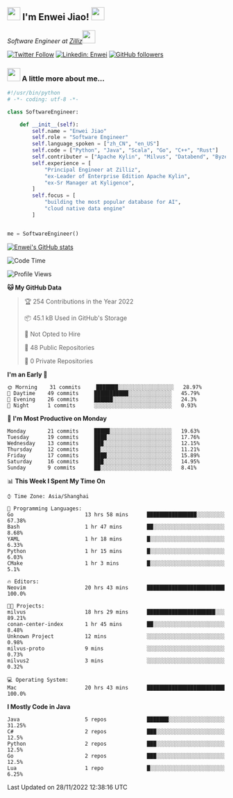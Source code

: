 <h2><img src="https://emojis.slackmojis.com/emojis/images/1531849430/4246/blob-sunglasses.gif?1531849430" width="30"/> I'm  Enwei Jiao! <img src="https://media.giphy.com/media/juBt25nT1KGys/giphy.gif" width=30> </h2>
<!-- <img align='right' src="https://media.giphy.com/media/M9gbBd9nbDrOTu1Mqx/giphy.gif" width="230"> -->
<p><em>Software Engineer at <a href="https://zilliz.com/">Zilliz</a><img src="https://media.giphy.com/media/WUlplcMpOCEmTGBtBW/giphy.gif" width="30"></em></p>

[![Twitter Follow](https://img.shields.io/twitter/follow/misteranmol?label=Follow)](https://twitter.com/intent/follow?screen_name=EnweiJiao)
[![Linkedin: Enwei](https://img.shields.io/badge/-enwei-blue?style=&logo=Linkedin&logoColor=white&link=https://www.linkedin.com/in/enwei-jiao-41192a97)](https://www.linkedin.com/in/enwei-jiao-41192a97/)
[![GitHub followers](https://img.shields.io/github/followers/jiaoew1991?label=Follow&style=social)](https://github.com/jiaoew1991)


### <img src="https://media.giphy.com/media/VgCDAzcKvsR6OM0uWg/giphy.gif" width="30"> A little more about me...  

```python
#!/usr/bin/python
# -*- coding: utf-8 -*-

class SoftwareEngineer:

    def __init__(self):
        self.name = "Enwei Jiao"
        self.role = "Software Engineer"
        self.language_spoken = ["zh_CN", "en_US"]
        self.code = ["Python", "Java", "Scala", "Go", "C++", "Rust"]
        self.contributer = ["Apache Kylin", "Milvus", "Databend", "Byzer-Lang"]
        self.experience = [
            "Principal Engineer at Zilliz",
            "ex-Leader of Enterprise Edition Apache Kylin",
            "ex-Sr Manager at Kyligence",
        ]
        self.focus = [
            "building the most popular database for AI",
            "cloud native data engine"
        ]


me = SoftwareEngineer()
```

[![Enwei's GitHub stats](https://github-readme-stats.vercel.app/api?username=jiaoew1991&count_private=true&show_icons=true)](https://github.com/jiaoew1991/jiaoew1991)

<!-- [![Top Langs](https://github-readme-stats.vercel.app/api/top-langs/?username=jiaoew1991&layout=compact)](https://github.com/jiaoew1991/jiaoew1991) -->

<!--START_SECTION:waka-->
![Code Time](http://img.shields.io/badge/Code%20Time-320%20hrs%2042%20mins-blue)

![Profile Views](http://img.shields.io/badge/Profile%20Views-0-blue)

**🐱 My GitHub Data** 

> 🏆 254 Contributions in the Year 2022
 > 
> 📦 45.1 kB Used in GitHub's Storage 
 > 
> 🚫 Not Opted to Hire
 > 
> 📜 48 Public Repositories 
 > 
> 🔑 0 Private Repositories  
 > 
**I'm an Early 🐤** 

```text
🌞 Morning    31 commits     ███████░░░░░░░░░░░░░░░░░░   28.97% 
🌆 Daytime    49 commits     ███████████░░░░░░░░░░░░░░   45.79% 
🌃 Evening    26 commits     ██████░░░░░░░░░░░░░░░░░░░   24.3% 
🌙 Night      1 commits      ░░░░░░░░░░░░░░░░░░░░░░░░░   0.93%

```
📅 **I'm Most Productive on Monday** 

```text
Monday       21 commits     █████░░░░░░░░░░░░░░░░░░░░   19.63% 
Tuesday      19 commits     ████░░░░░░░░░░░░░░░░░░░░░   17.76% 
Wednesday    13 commits     ███░░░░░░░░░░░░░░░░░░░░░░   12.15% 
Thursday     12 commits     ██░░░░░░░░░░░░░░░░░░░░░░░   11.21% 
Friday       17 commits     ████░░░░░░░░░░░░░░░░░░░░░   15.89% 
Saturday     16 commits     ███░░░░░░░░░░░░░░░░░░░░░░   14.95% 
Sunday       9 commits      ██░░░░░░░░░░░░░░░░░░░░░░░   8.41%

```


📊 **This Week I Spent My Time On** 

```text
⌚︎ Time Zone: Asia/Shanghai

💬 Programming Languages: 
Go                       13 hrs 58 mins      ████████████████░░░░░░░░░   67.38% 
Bash                     1 hr 47 mins        ██░░░░░░░░░░░░░░░░░░░░░░░   8.68% 
YAML                     1 hr 18 mins        █░░░░░░░░░░░░░░░░░░░░░░░░   6.33% 
Python                   1 hr 15 mins        █░░░░░░░░░░░░░░░░░░░░░░░░   6.03% 
CMake                    1 hr 3 mins         █░░░░░░░░░░░░░░░░░░░░░░░░   5.1%

🔥 Editors: 
Neovim                   20 hrs 43 mins      █████████████████████████   100.0%

🐱‍💻 Projects: 
milvus                   18 hrs 29 mins      ██████████████████████░░░   89.21% 
conan-center-index       1 hr 45 mins        ██░░░░░░░░░░░░░░░░░░░░░░░   8.48% 
Unknown Project          12 mins             ░░░░░░░░░░░░░░░░░░░░░░░░░   0.98% 
milvus-proto             9 mins              ░░░░░░░░░░░░░░░░░░░░░░░░░   0.73% 
milvus2                  3 mins              ░░░░░░░░░░░░░░░░░░░░░░░░░   0.32%

💻 Operating System: 
Mac                      20 hrs 43 mins      █████████████████████████   100.0%

```

**I Mostly Code in Java** 

```text
Java                     5 repos             ███████░░░░░░░░░░░░░░░░░░   31.25% 
C#                       2 repos             ███░░░░░░░░░░░░░░░░░░░░░░   12.5% 
Python                   2 repos             ███░░░░░░░░░░░░░░░░░░░░░░   12.5% 
Go                       2 repos             ███░░░░░░░░░░░░░░░░░░░░░░   12.5% 
Lua                      1 repo              █░░░░░░░░░░░░░░░░░░░░░░░░   6.25%

```



 Last Updated on 28/11/2022 12:38:16 UTC
<!--END_SECTION:waka-->
